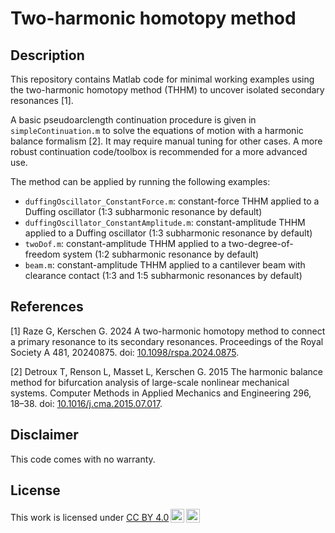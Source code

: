 # Two-harmonic homotopy method

## Description

This repository contains Matlab code for minimal working examples using the two-harmonic homotopy method (THHM) to uncover isolated secondary resonances [1].

A basic pseudoarclength continuation procedure is given in `simpleContinuation.m` to solve the equations of motion with a harmonic balance formalism [2]. It may require manual tuning for other cases. A more robust continuation code/toolbox is recommended for a more advanced use.

The method can be applied by running the following examples:
* `duffingOscillator_ConstantForce.m`: constant-force THHM applied to a Duffing oscillator (1:3 subharmonic resonance by default)
* `duffingOscillator_ConstantAmplitude.m`: constant-amplitude THHM applied to a Duffing oscillator (1:3 subharmonic resonance by default)
* `twoDof.m`: constant-amplitude THHM applied to a two-degree-of-freedom system (1:2 subharmonic resonance by default)
* `beam.m`: constant-amplitude THHM applied to a cantilever beam with clearance contact (1:3 and 1:5 subharmonic resonances by default)

## References
[1] Raze G, Kerschen G. 2024 A two-harmonic homotopy method to connect a primary resonance to its secondary resonances. Proceedings of the Royal Society A 481, 20240875. doi: [10.1098/rspa.2024.0875](https://doi.org/10.1098/rspa.2024.0875).

[2] Detroux T, Renson L, Masset L, Kerschen G. 2015 The harmonic balance method for bifurcation analysis of large-scale nonlinear mechanical systems. Computer Methods in Applied Mechanics and Engineering 296, 18–38. doi: [10.1016/j.cma.2015.07.017](https://doi.org/10.1016/j.cma.2015.07.017).

## Disclaimer
This code comes with no warranty.

## License
<p xmlns:cc="http://creativecommons.org/ns#" >This work is licensed under <a href="http://creativecommons.org/licenses/by/4.0/?ref=chooser-v1" target="_blank" rel="license noopener noreferrer" style="display:inline-block;">CC BY 4.0<img style="height:22px!important;margin-left:3px;vertical-align:text-bottom;" src="https://mirrors.creativecommons.org/presskit/icons/cc.svg?ref=chooser-v1"><img style="height:22px!important;margin-left:3px;vertical-align:text-bottom;" src="https://mirrors.creativecommons.org/presskit/icons/by.svg?ref=chooser-v1"></a></p>

